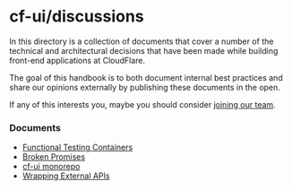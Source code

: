# cf-ui/discussions

In this directory is a collection of documents that cover a number of the
technical and architectural decisions that have been made while building
front-end applications at CloudFlare.

The goal of this handbook is to both document internal best practices and share
our opinions externally by publishing these documents in the open.

If any of this interests you, maybe you should consider
[joining our team](https://www.cloudflare.com/join-our-team/).

### Documents

- [Functional Testing Containers](functional-testing-containers.md)
- [Broken Promises](broken-promises.md)
- [cf-ui monorepo](cf-ui-monorepo.md)
- [Wrapping External APIs](Wrapping-external-apis.md)
